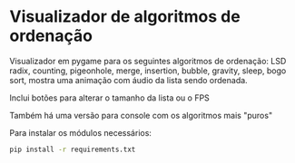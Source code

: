 # Visualizador de algoritmos de ordenação

Visualizador em pygame para os seguintes algoritmos de ordenação: LSD radix, counting, pigeonhole, merge, insertion, bubble, gravity, sleep, bogo sort, mostra uma animação com áudio da lista sendo ordenada.

Inclui botões para alterar o tamanho da lista ou o FPS

Também há uma versão para console com os algoritmos mais "puros"

Para instalar os módulos necessários:
```bash
pip install -r requirements.txt
